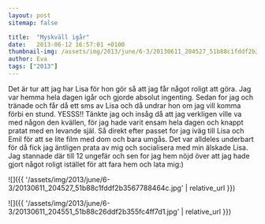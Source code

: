 ```yaml
---
layout: post
sitemap: false

title:  "Myskväll igår"
date:   2013-06-12 16:57:01 +0100
thumbnail-img: /assets/img/2013/june/6-3/20130611_204527_51b88c1fddf2b3567788464c.jpg
author: Eva
tags: ["2013"]
---
```


Det är tur att jag har Lisa för hon gör så att jag får något roligt att göra. Jag var hemma hela dagen igår och gjorde absolut ingenting. Sedan for jag och tränade och får då ett sms av Lisa och då undrar hon om jag vill komma förbi en stund.  YESSS!! Tänkte jag och insåg då att jag verkligen ville va med någon den kvällen, för jag hade varit ensam hela dagen och knappt pratat med en levande själ. Så direkt efter passet for jag iväg till Lisa och Emil för att se lite film med dom och bara umgås. Det var alldeles underbart för då fick jag äntligen prata av mig och socialisera med min älskade Lisa.  Jag stannade där till 12 ungefär och sen for jag hem nöjd över att jag hade gjort något roligt istället för att fara hem och lata mig:)

![]({{ '/assets/img/2013/june/6-3/20130611_204527_51b88c1fddf2b3567788464c.jpg'  | relative_url }})

![]({{ '/assets/img/2013/june/6-3/20130611_204551_51b88c26ddf2b355fc4ff7d1.jpg'  | relative_url }})

